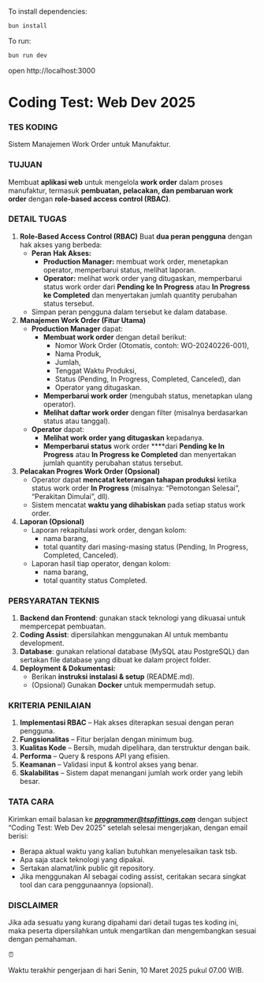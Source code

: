 To install dependencies:
```sh
bun install
```

To run:
```sh
bun run dev
```

open http://localhost:3000

# Coding Test: Web Dev 2025

### **TES KODING**

Sistem Manajemen Work Order untuk Manufaktur.

### **TUJUAN**

Membuat **aplikasi web** untuk mengelola **work order** dalam proses manufaktur, termasuk **pembuatan, pelacakan, dan pembaruan work order** dengan **role-based access control (RBAC)**.

### **DETAIL TUGAS**

1. **Role-Based Access Control (RBAC)**
Buat **dua peran pengguna** dengan hak akses yang berbeda:
    - **Peran** **Hak Akses:**
        - **Production Manager:** membuat work order, menetapkan operator, memperbarui status, melihat laporan.
        - **Operator:** melihat work order yang ditugaskan, memperbarui status work order dari **Pending ke In Progress** atau **In Progress ke Completed** dan menyertakan jumlah quantity perubahan status tersebut.
    - Simpan peran pengguna dalam tersebut ke dalam database.
2. **Manajemen Work Order (Fitur Utama)**
    - **Production Manager** dapat:
        - **Membuat work order** dengan detail berikut:
            - Nomor Work Order (Otomatis, contoh: WO-20240226-001),
            - Nama Produk,
            - Jumlah,
            - Tenggat Waktu Produksi,
            - Status (Pending, In Progress, Completed, Canceled), dan
            - Operator yang ditugaskan.
        - **Memperbarui work order** (mengubah status, menetapkan ulang operator).
        - **Melihat daftar work order** dengan filter (misalnya berdasarkan status atau tanggal).
    - **Operator** dapat:
        - **Melihat work order yang ditugaskan** kepadanya.
        - **Memperbarui status** work order ****dari **Pending ke In Progress** atau **In Progress ke Completed** dan menyertakan jumlah quantity perubahan status tersebut.
3. **Pelacakan Progres Work Order (Opsional)**
    - Operator dapat **mencatat keterangan tahapan produksi** ketika status work order **In Progress** (misalnya: “Pemotongan Selesai”, “Perakitan Dimulai”, dll).
    - Sistem mencatat **waktu yang dihabiskan** pada setiap status work order.
4. **Laporan (Opsional)**
    - Laporan rekapitulasi work order, dengan kolom:
        - nama barang,
        - total quantity dari masing-masing status (Pending, In Progress, Completed, Canceled).
    - Laporan hasil tiap operator, dengan kolom:
        - nama barang,
        - total quantity status Completed.

### **PERSYARATAN TEKNIS**

1. **Backend dan Frontend**: gunakan stack teknologi yang dikuasai untuk mempercepat pembuatan.
2. **Coding Assist**: dipersilahkan menggunakan AI untuk membantu development.
3. **Database**: gunakan relational database (MySQL atau PostgreSQL) dan sertakan file database yang dibuat ke dalam project folder.
4. **Deployment & Dokumentasi:**
    - Berikan **instruksi instalasi & setup** (README.md).
    - (Opsional) Gunakan **Docker** untuk mempermudah setup.

### **KRITERIA PENILAIAN**

1. **Implementasi RBAC** – Hak akses diterapkan sesuai dengan peran pengguna.
2. **Fungsionalitas** – Fitur berjalan dengan minimum bug.
3. **Kualitas Kode** – Bersih, mudah dipelihara, dan terstruktur dengan baik.
4. **Performa** – Query & respons API yang efisien.
5. **Keamanan** – Validasi input & kontrol akses yang benar.
6. **Skalabilitas** – Sistem dapat menangani jumlah work order yang lebih besar.

### TATA CARA

Kirimkan email balasan ke ***programmer@tspfittings.com*** dengan subject “Coding Test: Web Dev 2025” setelah selesai mengerjakan, dengan email berisi:

- Berapa aktual waktu yang kalian butuhkan menyelesaikan task tsb.
- Apa saja stack teknologi yang dipakai.
- Sertakan alamat/link public git repository.
- Jika menggunakan AI sebagai coding assist, ceritakan secara singkat tool dan cara penggunaannya (opsional).

### **DISCLAIMER**

Jika ada sesuatu yang kurang dipahami dari detail tugas tes koding ini, maka peserta dipersilahkan untuk mengartikan dan mengembangkan sesuai dengan pemahaman.

<aside>
⏰

Waktu terakhir pengerjaan di hari Senin, 10 Maret 2025 pukul 07.00 WIB.

</aside>
